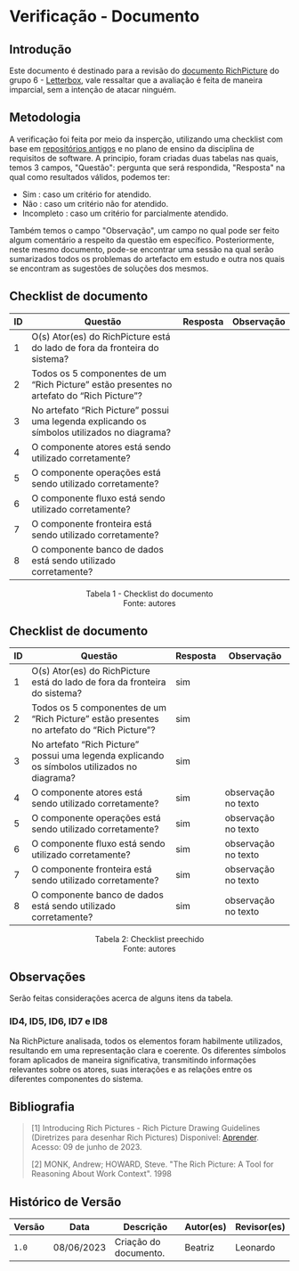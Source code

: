 # Verificação - Documento

## Introdução
Este documento é destinado para a revisão do [documento RichPicture](https://requisitos-de-software.github.io/2023.1-Letterboxd/Planejamento/richPicture/) do grupo 6 - [Letterbox](https://github.com/Requisitos-de-Software/2023.1-Letterboxd), vale ressaltar que a avaliação é feita de maneira imparcial, sem a intenção de atacar ninguém.

## Metodologia

A verificação foi feita por meio da insperção, utilizando uma checklist com base em [repositórios antigos](https://github.com/Requisitos-de-Software) e no plano de ensino da disciplina de requisitos de software. A principio, foram criadas duas tabelas nas quais, temos 3 campos, "Questão": pergunta que será respondida, "Resposta" na qual como resultados válidos, podemos ter: 

- Sim : caso um critério for atendido.
- Não : caso um critério não for atendido.
- Incompleto : caso um critério for parcialmente atendido.

Também temos o campo "Observação", um campo no qual pode ser feito algum comentário a respeito da questão em específico. Posteriormente, neste mesmo documento, pode-se encontrar uma sessão na qual serão sumarizados todos os problemas do artefacto em estudo e outra nos quais se encontram as sugestões de soluções dos mesmos.

## Checklist de documento
|ID|Questão|Resposta|Observação|
|-|-------|--------|----------|
|1|O(s) Ator(es) do RichPicture está do lado de fora da fronteira do sistema?                        |     |          |
|2|Todos os 5 componentes de um “Rich Picture” estão presentes no artefato do “Rich Picture”?        |     |          |
|3|No artefato “Rich Picture” possui uma legenda explicando os símbolos utilizados no diagrama?      |     |          |
|4|O componente atores está sendo utilizado corretamente?                                            |     |          |
|5|O componente operações está sendo utilizado corretamente?                                         |     |          |
|6|O componente fluxo está sendo utilizado corretamente?                                             |     |          |
|7|O componente fronteira está sendo utilizado corretamente?                                         |     |          |
|8|O componente banco de dados está sendo utilizado corretamente?                                    |     |          |

<p align="center"> Tabela 1 - Checklist do documento <br> Fonte: autores </p>

## Checklist de documento
|ID|Questão|Resposta|Observação|
|-|-------|--------|----------|
|1|O(s) Ator(es) do RichPicture está do lado de fora da fronteira do sistema?                        |  sim    |          |
|2|Todos os 5 componentes de um “Rich Picture” estão presentes no artefato do “Rich Picture”?        |  sim    |          |
|3|No artefato “Rich Picture” possui uma legenda explicando os símbolos utilizados no diagrama?      |  sim    |          |
|4|O componente atores está sendo utilizado corretamente?                                            |   sim   | observação no texto|
|5|O componente operações está sendo utilizado corretamente?                                         |  sim    | observação no texto|
|6|O componente fluxo está sendo utilizado corretamente?                                             |   sim   | observação no texto|
|7|O componente fronteira está sendo utilizado corretamente?                                         |  sim    | observação no texto|
|8|O componente banco de dados está sendo utilizado corretamente?                                    |   sim   | observação no texto|

<p align="center"> Tabela 2: Checklist preechido <br> Fonte: autores </p>

## Observações
Serão feitas considerações acerca de alguns itens da tabela.

### ID4, ID5, ID6, ID7 e ID8
Na RichPicture analisada, todos os elementos foram habilmente utilizados, resultando em uma representação clara e coerente. Os diferentes símbolos foram aplicados de maneira significativa, transmitindo informações relevantes sobre os atores, suas interações e as relações entre os diferentes componentes do sistema. 

## Bibliografia
> [1] Introducing Rich Pictures - Rich Picture Drawing Guidelines (Diretrizes para desenhar Rich Pictures) Disponivel: [Aprender](https://aprender3.unb.br/pluginfile.php/2523045/mod_resource/content/2/1_5145791542719414573.pdf). Acesso: 09 de junho de 2023.
> 
> [2] MONK, Andrew; HOWARD, Steve. "The Rich Picture: A Tool for Reasoning About Work Context". 1998


## Histórico de Versão

| Versão | Data          | Descrição                          | Autor(es)     |  Revisor(es)       |
| ------ | ------------- | ---------------------------------- | ------------- | ------------------ |
| `1.0`  | 08/06/2023    | Criação do documento.              |  Beatriz      | Leonardo |
